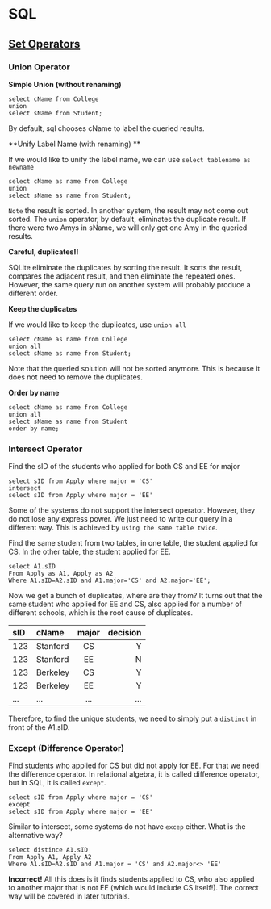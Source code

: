 # SQL
## [Set Operators](https://class.stanford.edu/courses/Engineering/db/2014_1/courseware/ch-sql/seq-vid-table_variables_and_set_operators/)
### Union Operator

**Simple Union (without renaming)**
```{sql,echo=F}
select cName from College
union 
select sName from Student;
```
By default, sql chooses cName to label the queried results. 

**Unify Label Name (with renaming) **
 
If we would like to unify the label name, we can use ```select tablename as newname```
```{sql,echo=F}
select cName as name from College
union 
select sName as name from Student;
```
```Note``` the result is sorted. In another system, the result may not come out sorted. 
The ```union``` operator, by default, eliminates the duplicate result. If there were two Amys in sName, we will only get one Amy in the queried results.

**Careful, duplicates!!**

SQLite eliminate the duplicates by sorting the result. It sorts the result, compares the adjacent result, and then eliminate the repeated ones. However, the same query run on another system will probably produce a different order.

**Keep the duplicates**

If we would like to keep the duplicates, use ```union all```
```{sql,echo=F}
select cName as name from College
union all
select sName as name from Student;
```

Note that the queried solution will not be sorted anymore. This is because it does not need to remove the duplicates.

**Order by name**
```{sql,echo=F}
select cName as name from College
union all
select sName as name from Student
order by name;
```


### Intersect Operator

Find the sID of the students who applied for both CS and EE for major
```{sql,echo=F}
select sID from Apply where major = 'CS'
intersect
select sID from Apply where major = 'EE'
```

Some of the systems do not support the intersect operator. However, they do not lose any express power. We just need to write our query in a different way. This is achieved by ```using the same table twice```.

Find the same student from two tables, in one table, the student applied for CS. In the other table, the student applied for EE.
```{sql,echo=F}
select A1.sID
From Apply as A1, Apply as A2
Where A1.sID=A2.sID and A1.major='CS' and A2.major='EE';
```
Now we get a bunch of duplicates, where are they from?
It turns out that the same student who applied for EE and CS, also applied for a number of different schools, which is the root cause of duplicates. 

|sID  |cName | major | decision  | 
|:--- |:---- |:----:| ----:|
|123| Stanford |CS | Y  |
|123| Stanford |EE | N  |
|123| Berkeley |CS | Y  |
|123| Berkeley |EE | Y  |
|...| ... |... | ...  |

Therefore, to find the unique students, we need to simply put a ```distinct``` in front of the A1.sID.

### Except (Difference Operator)
Find students who applied for CS but did not apply for EE. For that we need the difference operator. In relational algebra, it is called difference operator, but in SQL, it is called ```except```.

```{sql,echo=F}
select sID from Apply where major = 'CS'
except
select sID from Apply where major = 'EE'
```

Similar to intersect, some systems do not have ```excep``` either. What is the alternative way?

```{sql,echo=F}
select distince A1.sID
From Apply A1, Apply A2
Where A1.sID=A2.sID and A1.major = 'CS' and A2.major<> 'EE'
```

**Incorrect!** All this does is it finds students applied to CS, who also applied to another major that is not EE (which would include CS itself!). The correct way will be covered in later tutorials.